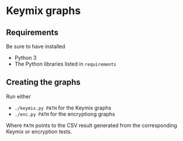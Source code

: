 # Keymix graphs

## Requirements

Be sure to have installed

- Python 3
- The Python libraries listed in `requirements`

## Creating the graphs

Run either
- `./keymix.py PATH` for the Keymix graphs
- `./enc.py PATH` for the encryptiong graphs

Where `PATH` points to the CSV result generated from the corresponding Keymix
or encryption tests.
